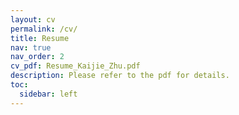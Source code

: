 ```yaml
---
layout: cv
permalink: /cv/
title: Resume
nav: true
nav_order: 2
cv_pdf: Resume_Kaijie_Zhu.pdf
description: Please refer to the pdf for details.
toc:
  sidebar: left
---
```

